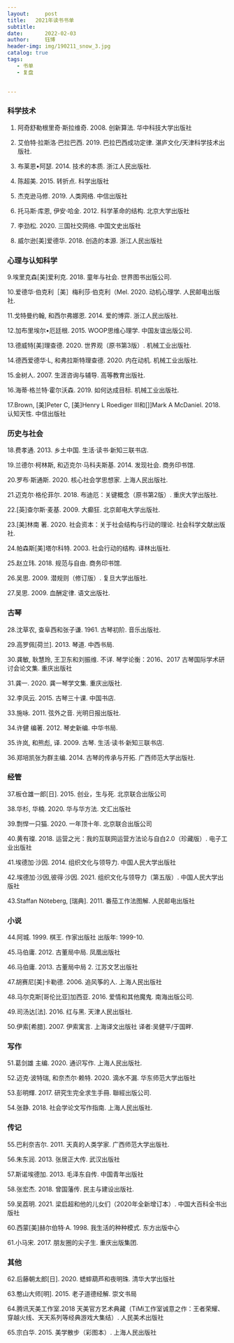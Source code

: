 ```yaml
---
layout:     post
title:   2021年读书书单
subtitle: 
date:       2022-02-03
author:     钰博
header-img: img/190211_snow_3.jpg
catalog: true
tags:
   - 书单
   - 复盘
   

---
```


### 科学技术
1. 阿奇舒勒根里奇·斯拉维奇. 2008. 创新算法. 华中科技大学出版社 

2. 艾伯特·拉斯洛·巴拉巴西. 2019. 巴拉巴西成功定律. 湛庐文化/天津科学技术出版社.

3. 布莱恩•阿瑟. 2014. 技术的本质. 浙江人民出版社.

4. 陈超美. 2015. 转折点. 科学出版社 

5. 杰克逊马修. 2019. 人类网络. 中信出版社  

6. 托马斯·库恩, 伊安·哈金. 2012. 科学革命的结构. 北京大学出版社  

7. 李劲松. 2020. 三国社交网络. 中国文史出版社  
 
8. 威尔逊[美]爱德华. 2018. 创造的本源. 浙江人民出版社 
 
### 心理与认知科学

9.埃里克森[美]爱利克. 2018. 童年与社会. 世界图书出版公司.

10.爱德华·伯克利［美］梅利莎·伯克利（Mel. 2020. 动机心理学. 人民邮电出版社.

11.戈特曼约翰, 和西尔弗娜恩. 2014. 爱的博弈. 浙江人民出版社.

12.加布里埃尔•厄廷根. 2015. WOOP思维心理学. 中国友谊出版公司.

13.德威特[美]理查德. 2020. 世界观（原书第3版）. 机械工业出版社. 

14.德西爱德华·L, 和弗拉斯特理查德. 2020. 内在动机. 机械工业出版社. 

15.金树人. 2007. 生涯咨询与辅导. 高等教育出版社. 

16.海蒂·格兰特·霍尔沃森. 2019. 如何达成目标. 机械工业出版社.

17.Brown, [美]Peter C, [美]Henry L Roediger III和[]]Mark A McDaniel. 2018. 认知天性. 中信出版社   
 
### 历史与社会
18.费孝通. 2013. 乡土中国. 生活·读书·新知三联书店.
    
19.兰德尔·柯林斯, 和迈克尔·马科夫斯基. 2014. 发现社会. 商务印书馆.

20.罗布·斯通斯. 2020. 核心社会学思想家. 上海人民出版社.

21.迈克尔·格伦菲尔. 2018. 布迪厄：关键概念（原书第2版）. 重庆大学出版社.

22.[英]查尔斯·麦基. 2009. 大癫狂. 北京邮电大学出版社.

23.[美]林南 著. 2020. 社会资本：关于社会结构与行动的理论. 社会科学文献出版社.

24.帕森斯[美]塔尔科特. 2003. 社会行动的结构. 译林出版社.

25.赵立玮. 2018. 规范与自由. 商务印书馆.

26.吴思. 2009. 潜规则（修订版）. 复旦大学出版社.
 
27.吴思. 2009. 血酬定律. 语文出版社.  
 
### 古琴
28.沈草农, 查阜西和张子谦. 1961. 古琴初阶. 音乐出版社.

29.高罗佩[荷兰]. 2013. 琴道. 中西书局.

30.龚敏, 耿慧玲, 王卫东和刘振维. 不详. 琴学论衡：2016、2017 古琴国际学术研讨会论文集. 重庆出版社 
 
31.龚一. 2020. 龚一琴学文集. 重庆出版社.

32.李凤云. 2015. 古琴三十课. 中国书店.  

33.施咏. 2011. 弦外之音. 光明日报出版社.
  
34.许健 编著. 2012. 琴史新编. 中华书局. 

35.许岚, 和熊彪, 译. 2009. 古琴. 生活·读书·新知三联书店.

36.郑培凯张为群主编. 2014. 古琴的传承与开拓. 广西师范大学出版社.
 
### 经管
37.板仓雄一郎[日]. 2015. 创业，生与死. 北京联合出版公司  

38.华杉, 华楠. 2020. 华与华方法. 文汇出版社   

39.剽悍一只猫. 2020. 一年顶十年. 北京联合出版公司 

40.黄有璨. 2018. 运营之光：我的互联网运营方法论与自白2.0（珍藏版）. 电子工业出版社 
  
41.埃德加·沙因. 2014. 组织文化与领导力. 中国人民大学出版社    

42.埃德加·沙因,彼得·沙因. 2021. 组织文化与领导力（第五版）. 中国人民大学出版社   

43.Staffan Nöteberg, [瑞典]. 2011. 番茄工作法图解. 人民邮电出版社 
 
### 小说
44.阿城. 1999. 棋王. 作家出版社 出版年: 1999-10.

45.马伯庸. 2012. 古董局中局. 凤凰出版社 
   
46.马伯庸. 2013. 古董局中局 2. 江苏文艺出版社  
  
47.胡赛尼[美]卡勒德. 2006. 追风筝的人. 上海人民出版社 

48.马尔克斯[哥伦比亚]加西亚. 2016. 爱情和其他魔鬼. 南海出版公司.  

49.司汤达[法]. 2016. 红与黑. 天津人民出版社. 

50.伊索[希腊]. 2007. 伊索寓言. 上海译文出版社  译者:吴健平/于国畔.
 
### 写作
51.葛剑雄 主编. 2020. 通识写作. 上海人民出版社.  

52.迈克·波特瑞, 和奈杰尔·赖特. 2020. 滴水不漏. 华东师范大学出版社  
  
53.彭明輝. 2017. 研究生完全求生手冊. 聯經出版公司.

54.张静. 2018. 社会学论文写作指南. 上海人民出版社. 
 
### 传记
55.巴利奈吉尔. 2011. 天真的人类学家. 广西师范大学出版社.  
 
56.朱东润. 2013. 张居正大传. 武汉出版社   

57.斯诺埃德加. 2013. 毛泽东自传. 中国青年出版社   

58.张宏杰. 2018. 曾国藩传. 民主与建设出版社.

59.吴荔明. 2021. 梁启超和他的儿女们（2020年全新增订本）. 中国大百科全书出版社 
 
60.西蒙[美]赫尔伯特·A. 1998. 我生活的种种模式. 东方出版中心  

61.小马宋. 2017. 朋友圈的尖子生. 重庆出版集团.
 
### 其他
62.后藤朝太郎[日]. 2020. 蟋蟀葫芦和夜明珠. 清华大学出版社  
 
63.憨山大师[明]. 2015. 老子道德经解. 崇文书局
   
64.腾讯天美工作室.2018 天美官方艺术典藏（TiMi工作室诚意之作：王者荣耀、穿越火线、天天系列等经典游戏大集结）. 人民美术出版社 

65.宗白华. 2015. 美学散步（彩图本）. 上海人民出版社   
